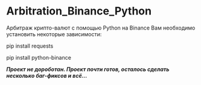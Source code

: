 # Arbitration_Binance_Python
Арбитраж крипто-валют с помощью Python на Binance
Вам необходимо установить некоторые зависимости:

pip install requests

pip install python-binance

___Проект не дороботан. Проект почти готов, осталось cделать несколько баг-фиксов и всё...___
